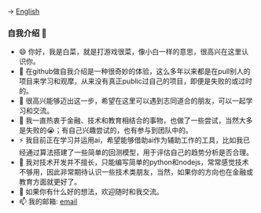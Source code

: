 -> [English](README.md)

### 自我介绍 👋
- 😄 你好，我是白菜，就是打游戏很菜，像小白一样的意思，很高兴在这里认识你。
- 🌱 在github做自我介绍是一种很奇妙的体验，这么多年以来都是在pull别人的项目来学习和观摩，从来没有真正public过自己的项目，即便是失败的或过时的。
- 👯 很高兴能够迈出这一步，希望在这里可以遇到志同道合的朋友，可以一起学习和交流。
- 🤔 我一直热衷于金融、技术和教育相结合的事物，也做了一些尝试，当然大多是失败的😭；有自己兴趣尝试的，也有参与到团队中的。
- ⚡ 我目前正在学习并运用ai，希望能够借助ai作为辅助工作的工具，比如我已经通过算法搭建了一些简单的回测模型，用于评估自己的趋势分析是否合理。
- 🔭 我对技术开发并不擅长，只能编写简单的python和nodejs，常常感觉技术不够用，因此非常期待认识一些技术类朋友，当然，如果你的方向也在金融或教育方面就更好了。
- 💬 如果你有什么好的想法，欢迎随时和我交流。
- 📫 我的邮箱: [email](mailto:nealrencn@gmail.com) 
